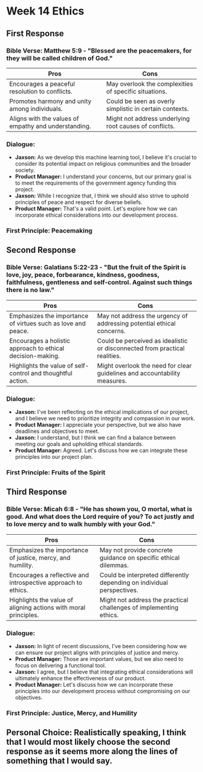 # Week 14 Ethics

## First Response
### Bible Verse: Matthew 5:9 - "Blessed are the peacemakers, for they will be called children of God."
| Pros                                                 | Cons                                                    |
| ---------------------------------------------------- | ------------------------------------------------------- |
| Encourages a peaceful resolution to conflicts.       | May overlook the complexities of specific situations.   |
| Promotes harmony and unity among individuals.        | Could be seen as overly simplistic in certain contexts. |
| Aligns with the values of empathy and understanding. | Might not address underlying root causes of conflicts.  |
### Dialogue:
- **Jaxson:** As we develop this machine learning tool, I believe it's crucial to consider its potential impact on religious communities and the broader society.
- **Product Manager:** I understand your concerns, but our primary goal is to meet the requirements of the government agency funding this project.
- **Jaxson:** While I recognize that, I think we should also strive to uphold principles of peace and respect for diverse beliefs.
- **Product Manager:** That's a valid point. Let's explore how we can incorporate ethical considerations into our development process.
### First Principle: Peacemaking

## Second Response
### Bible Verse: Galatians 5:22-23 - "But the fruit of the Spirit is love, joy, peace, forbearance, kindness, goodness, faithfulness, gentleness and self-control. Against such things there is no law."
| Pros                                                         | Cons                                                                       |
| ------------------------------------------------------------ | -------------------------------------------------------------------------- |
| Emphasizes the importance of virtues such as love and peace. | May not address the urgency of addressing potential ethical concerns.      |
| Encourages a holistic approach to ethical decision-making.   | Could be perceived as idealistic or disconnected from practical realities. |
| Highlights the value of self-control and thoughtful action.  | Might overlook the need for clear guidelines and accountability measures.  |
### Dialogue:
- **Jaxson:** I've been reflecting on the ethical implications of our project, and I believe we need to prioritize integrity and compassion in our work.
- **Product Manager:** I appreciate your perspective, but we also have deadlines and objectives to meet.
- **Jaxson:** I understand, but I think we can find a balance between meeting our goals and upholding ethical standards.
- **Product Manager:** Agreed. Let's discuss how we can integrate these principles into our project plan.
### First Principle: Fruits of the Spirit

## Third Response
### Bible Verse: Micah 6:8 - "He has shown you, O mortal, what is good. And what does the Lord require of you? To act justly and to love mercy and to walk humbly with your God."
| Pros                                                            | Cons                                                                   |
| --------------------------------------------------------------- | ---------------------------------------------------------------------- |
| Emphasizes the importance of justice, mercy, and humility.      | May not provide concrete guidance on specific ethical dilemmas.        |
| Encourages a reflective and introspective approach to ethics.   | Could be interpreted differently depending on individual perspectives. |
| Highlights the value of aligning actions with moral principles. | Might not address the practical challenges of implementing ethics.     |
### Dialogue:
- **Jaxson:** In light of recent discussions, I've been considering how we can ensure our project aligns with principles of justice and mercy.
- **Product Manager:** Those are important values, but we also need to focus on delivering a functional tool.
- **Jaxson:** I agree, but I believe that integrating ethical considerations will ultimately enhance the effectiveness of our product.
- **Product Manager:** Let's discuss how we can incorporate these principles into our development process without compromising on our objectives.
### First Principle: Justice, Mercy, and Humility

## Personal Choice: Realistically speaking, I think that I would most likely choose the second response as it seems more along the lines of something that I would say.